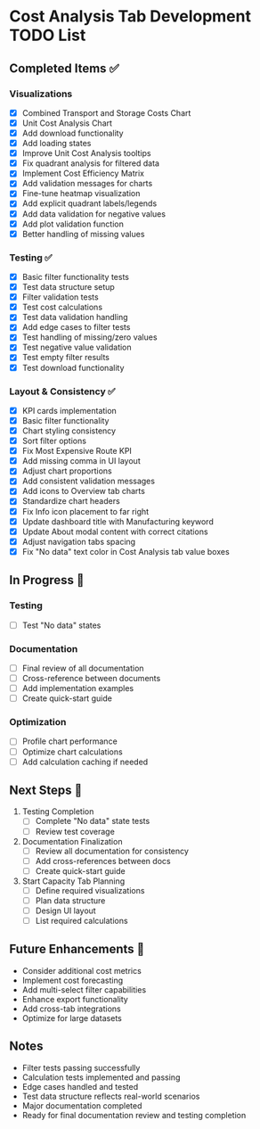 # Cost Analysis Tab Development TODO List

## Completed Items ✅

### Visualizations
- [x] Combined Transport and Storage Costs Chart
- [x] Unit Cost Analysis Chart
- [x] Add download functionality
- [x] Add loading states
- [x] Improve Unit Cost Analysis tooltips
- [x] Fix quadrant analysis for filtered data
- [x] Implement Cost Efficiency Matrix
- [x] Add validation messages for charts
- [x] Fine-tune heatmap visualization
- [x] Add explicit quadrant labels/legends
- [x] Add data validation for negative values
- [x] Add plot validation function
- [x] Better handling of missing values

### Testing ✅
- [x] Basic filter functionality tests
- [x] Test data structure setup
- [x] Filter validation tests
- [x] Test cost calculations
- [x] Test data validation handling
- [x] Add edge cases to filter tests
- [x] Test handling of missing/zero values
- [x] Test negative value validation
- [x] Test empty filter results
- [x] Test download functionality

### Layout & Consistency ✅
- [x] KPI cards implementation
- [x] Basic filter functionality
- [x] Chart styling consistency
- [x] Sort filter options
- [x] Fix Most Expensive Route KPI
- [x] Add missing comma in UI layout
- [x] Adjust chart proportions
- [x] Add consistent validation messages
- [x] Add icons to Overview tab charts
- [x] Standardize chart headers
- [x] Fix Info icon placement to far right
- [x] Update dashboard title with Manufacturing keyword
- [x] Update About modal content with correct citations
- [x] Adjust navigation tabs spacing
- [x] Fix "No data" text color in Cost Analysis tab value boxes

## In Progress 🚧

### Testing
- [ ] Test "No data" states

### Documentation
- [ ] Final review of all documentation
- [ ] Cross-reference between documents
- [ ] Add implementation examples
- [ ] Create quick-start guide

### Optimization
- [ ] Profile chart performance
- [ ] Optimize chart calculations
- [ ] Add calculation caching if needed

## Next Steps 🎯

1. Testing Completion
   - [ ] Complete "No data" state tests
   - [ ] Review test coverage

2. Documentation Finalization
   - [ ] Review all documentation for consistency
   - [ ] Add cross-references between docs
   - [ ] Create quick-start guide

3. Start Capacity Tab Planning
   - [ ] Define required visualizations
   - [ ] Plan data structure
   - [ ] Design UI layout
   - [ ] List required calculations

## Future Enhancements 🔮
- Consider additional cost metrics
- Implement cost forecasting
- Add multi-select filter capabilities
- Enhance export functionality
- Add cross-tab integrations
- Optimize for large datasets

## Notes
- Filter tests passing successfully
- Calculation tests implemented and passing
- Edge cases handled and tested
- Test data structure reflects real-world scenarios
- Major documentation completed
- Ready for final documentation review and testing completion
